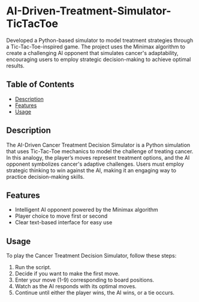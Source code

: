 # AI-Driven-Treatment-Simulator-TicTacToe
Developed a Python-based simulator to model treatment strategies through a Tic-Tac-Toe-inspired game. The project uses the Minimax algorithm to create a challenging AI opponent that simulates cancer's adaptability, encouraging users to employ strategic decision-making to achieve optimal results.

## Table of Contents
- [Description](#description)
- [Features](#features)
- [Usage](#usage)

## Description
The AI-Driven Cancer Treatment Decision Simulator is a Python simulation that uses Tic-Tac-Toe mechanics to model the challenge of treating cancer. In this analogy, the player’s moves represent treatment options, and the AI opponent symbolizes cancer's adaptive challenges. Users must employ strategic thinking to win against the AI, making it an engaging way to practice decision-making skills.

## Features
- Intelligent AI opponent powered by the Minimax algorithm
- Player choice to move first or second
- Clear text-based interface for easy use

## Usage
To play the Cancer Treatment Decision Simulator, follow these steps:

1. Run the script.
2. Decide if you want to make the first move.
3. Enter your move (1-9) corresponding to board positions.
4. Watch as the AI responds with its optimal moves.
5. Continue until either the player wins, the AI wins, or a tie occurs.
